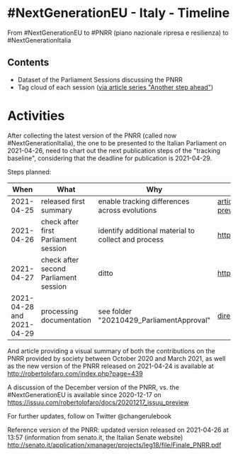 # #NextGenerationEU - Italy - Timeline
From #NextGenerationEU to #PNRR (piano nazionale ripresa e resilienza) to #NextGenerationItalia

## Contents

* Dataset of the Parliament Sessions discussing the PNRR
* Tag cloud of each session ([via article series "Another step ahead"](http://robertolofaro.com/index.php?page=441))

# Activities

After collecting the latest version of the PNRR (called now #NextGenerationItalia), the one to be presented to the Italian Parliament on 2021-04-26, need to chart out the next publication steps of the "tracking baseline", considering that the deadline for publication is 2021-04-29.

Steps planned:

| When | What | Why | URL |
| ---| --- | ---| --- |
| 2021-04-25 | released first summary | enable tracking differences across evolutions | [article (with references to the previous version)](http://robertolofaro.com/index.php?page=441) |
| 2021-04-26 | check after first Parliament session | identify additional material to collect and process | https://www.camera.it/leg18/187 |
| 2021-04-27 | check after second Parliament session | ditto | http://www.senato.it/2767 | 
| 2021-04-28 and 2021-04-29 | processing documentation | see folder "20210429_ParliamentApproval" | [directory](https://github.com/robertolofaro/pnrr/tree/master/20210429_ParliamentApproval) |

And article providing a visual summary of both the contributions on the PNRR provided by society between October 2020 and March 2021, as well as the new version of the PNRR released on 2021-04-24 is available at http://robertolofaro.com/index.php?page=439

A discussion of the December version of the PNRR, vs. the #NextGenerationEU is available since 2020-12-17 on https://issuu.com/robertolofaro/docs/20201217_issuu_preview

For further updates, follow on Twitter @changerulebook

Reference version of the PNRR: updated version released on 2021-04-26 at 13:57 (information from senato.it, the Italian Senate website) http://senato.it/application/xmanager/projects/leg18/file/Finale_PNRR.pdf

